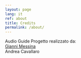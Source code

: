 ```yaml
---
layout: page
lang: it
ref: about
title: Credits
permalink: /about/
---
```


Audio Guide 
Progetto realizzato da: <br>
[Gianni Messina](https://www.giannimessina.it/)<br>
Andrea Cavallaro<br><br>

<a href="{{ site.baseurl }}">